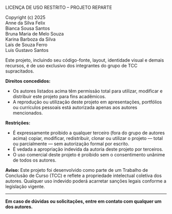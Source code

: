 LICENÇA DE USO RESTRITO – PROJETO REPARTE

Copyright (c) 2025  
Anne da Silva Felix  
Bianca Sousa Santos  
Bruna Maria de Melo Souza  
Karina Barboza da Silva  
Laís de Souza Ferro  
Luis Gustavo Santos

Este projeto, incluindo seu código-fonte, layout, identidade visual e demais recursos, é de uso exclusivo dos integrantes do grupo de TCC supracitados.

**Direitos concedidos:**
- Os autores listados acima têm permissão total para utilizar, modificar e distribuir este projeto para fins acadêmicos.
- A reprodução ou utilização deste projeto em apresentações, portfólios ou currículos pessoais está autorizada apenas aos autores mencionados.

**Restrições:**
- É expressamente proibido a qualquer terceiro (fora do grupo de autores acima) copiar, modificar, redistribuir, clonar ou utilizar o projeto — total ou parcialmente — sem autorização formal por escrito.
- É vedada a apropriação indevida da autoria deste projeto por terceiros.
- O uso comercial deste projeto é proibido sem o consentimento unânime de todos os autores.

**Aviso:**
Este projeto foi desenvolvido como parte de um Trabalho de Conclusão de Curso (TCC) e reflete a propriedade intelectual coletiva dos autores. Qualquer uso indevido poderá acarretar sanções legais conforme a legislação vigente.

---

**Em caso de dúvidas ou solicitações, entre em contato com qualquer um dos autores.**
